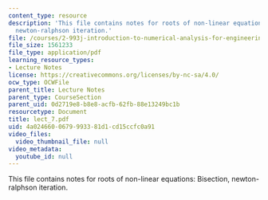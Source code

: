 ```yaml
---
content_type: resource
description: 'This file contains notes for roots of non-linear equations: Bisection,
  newton-ralphson iteration.'
file: /courses/2-993j-introduction-to-numerical-analysis-for-engineering-13-002j-spring-2005/4a0246600679993381d1cd15ccfc0a91_lect_7.pdf
file_size: 1561233
file_type: application/pdf
learning_resource_types:
- Lecture Notes
license: https://creativecommons.org/licenses/by-nc-sa/4.0/
ocw_type: OCWFile
parent_title: Lecture Notes
parent_type: CourseSection
parent_uid: 0d2719e8-b8e8-acfb-62fb-88e13249bc1b
resourcetype: Document
title: lect_7.pdf
uid: 4a024660-0679-9933-81d1-cd15ccfc0a91
video_files:
  video_thumbnail_file: null
video_metadata:
  youtube_id: null
---
```

This file contains notes for roots of non-linear equations: Bisection, newton-ralphson iteration.